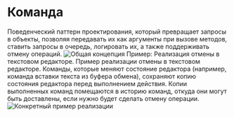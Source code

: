 # Команда
Поведенческий паттерн проектирования,
который превращает запросы в объекты, позволяя
передавать их как аргументы при вызове методов, ставить
запросы в очередь, логировать их, а также поддерживать
отмену операций. 
![Общая концепция](./images/General.png)
Пример: Реализация отмены в текстовом редакторе. Пример реализации отмены в текстовом редакторе. 
Команды, которые меняют состояние редактора (например,
команда вставки текста из буфера обмена), сохраняют
копию состояния редактора перед выполнением действия.
Копии выполненных команд помещаются в историю
команд, откуда они могут быть доставлены, если нужно
будет сделать отмену операции.
![Конкретный пример реализации](./images/Example.png)
